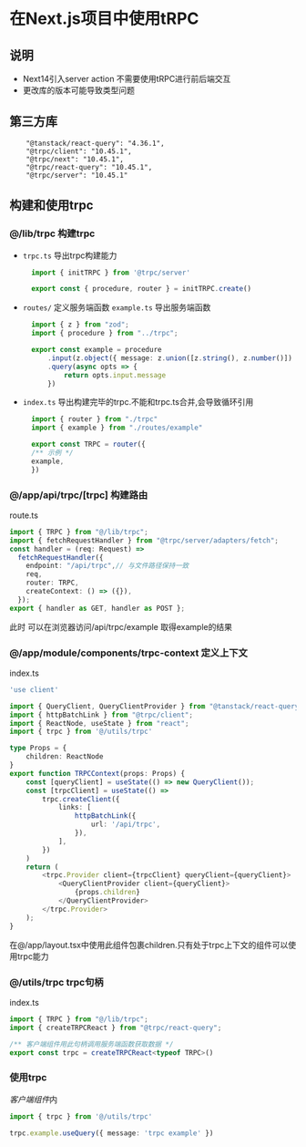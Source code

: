# 在Next.js项目中使用tRPC
## 说明
* Next14引入server action 不需要使用tRPC进行前后端交互
* 更改库的版本可能导致类型问题
## 第三方库
```
    "@tanstack/react-query": "4.36.1",
    "@trpc/client": "10.45.1",
    "@trpc/next": "10.45.1",
    "@trpc/react-query": "10.45.1",
    "@trpc/server": "10.45.1"
```
## 构建和使用trpc
### @/lib/trpc 构建trpc
* `trpc.ts` 导出trpc构建能力
  ```ts
    import { initTRPC } from '@trpc/server'

    export const { procedure, router } = initTRPC.create()
  ```
* `routes/` 定义服务端函数
  `example.ts` 导出服务端函数
  ```ts
    import { z } from "zod";
    import { procedure } from "../trpc";

    export const example = procedure
        .input(z.object({ message: z.union([z.string(), z.number()]) }))
        .query(async opts => {
            return opts.input.message
        })
  ```
* `index.ts` 导出构建完毕的trpc.不能和trpc.ts合并,会导致循环引用
  ```ts
    import { router } from "./trpc"
    import { example } from "./routes/example"

    export const TRPC = router({
    /** 示例 */
    example,
    })
  ```
### @/app/api/trpc/[trpc] 构建路由
route.ts
```ts
import { TRPC } from "@/lib/trpc";
import { fetchRequestHandler } from "@trpc/server/adapters/fetch";
const handler = (req: Request) =>
  fetchRequestHandler({
    endpoint: "/api/trpc",// 与文件路径保持一致
    req,
    router: TRPC,
    createContext: () => ({}),
  });
export { handler as GET, handler as POST };
```
此时 可以在浏览器访问/api/trpc/example 取得example的结果
### @/app/module/components/trpc-context 定义上下文
index.ts
```ts
'use client'

import { QueryClient, QueryClientProvider } from "@tanstack/react-query";
import { httpBatchLink } from "@trpc/client";
import { ReactNode, useState } from "react";
import { trpc } from '@/utils/trpc'

type Props = {
    children: ReactNode
}
export function TRPCContext(props: Props) {
    const [queryClient] = useState(() => new QueryClient());
    const [trpcClient] = useState(() =>
        trpc.createClient({
            links: [
                httpBatchLink({
                    url: '/api/trpc',
                }),
            ],
        })
    )
    return (
        <trpc.Provider client={trpcClient} queryClient={queryClient}>
            <QueryClientProvider client={queryClient}>
                {props.children}
            </QueryClientProvider>
        </trpc.Provider>
    );
}
```
在@/app/layout.tsx中使用此组件包裹children.只有处于trpc上下文的组件可以使用trpc能力
### @/utils/trpc trpc句柄
index.ts
```ts
import { TRPC } from "@/lib/trpc";
import { createTRPCReact } from "@trpc/react-query";

/** 客户端组件用此句柄调用服务端函数获取数据 */
export const trpc = createTRPCReact<typeof TRPC>()
```
### 使用trpc
*客户端组件*内
```ts
import { trpc } from '@/utils/trpc'

trpc.example.useQuery({ message: 'trpc example' })
```